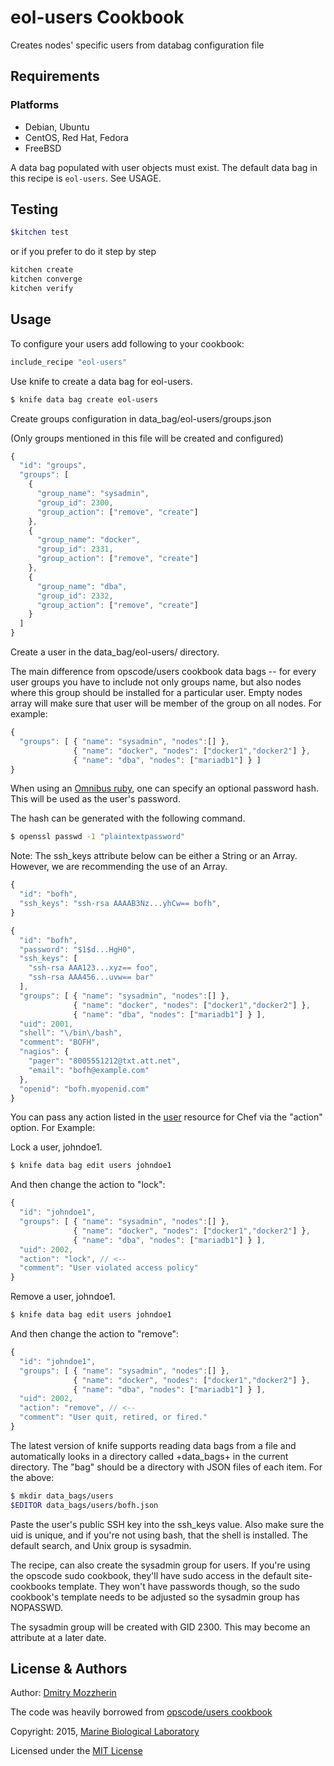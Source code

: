 eol-users Cookbook
==============
Creates nodes' specific users from databag configuration file


Requirements
------------
### Platforms
- Debian, Ubuntu
- CentOS, Red Hat, Fedora
- FreeBSD

A data bag populated with user objects must exist. The default data
bag in this recipe is `eol-users`. See USAGE.

Testing
-------

```bash
$kitchen test
```
or if you prefer to do it step by step

```bash
kitchen create
kitchen converge
kitchen verify
```

Usage
-----

To configure your users add following to your cookbook:

```ruby
include_recipe "eol-users"
```

Use knife to create a data bag for eol-users.

```bash
$ knife data bag create eol-users
```
Create groups configuration in data_bag/eol-users/groups.json

(Only groups mentioned in this file will be created and configured)

``` javascript
{
  "id": "groups",
  "groups": [
    {
      "group_name": "sysadmin",
      "group_id": 2300,
      "group_action": ["remove", "create"]
    },
    {
      "group_name": "docker",
      "group_id": 2331,
      "group_action": ["remove", "create"]
    },
    {
      "group_name": "dba",
      "group_id": 2332,
      "group_action": ["remove", "create"]
    }
  ]
}
```

Create a user in the data_bag/eol-users/ directory.

The main difference from opscode/users cookbook data bags -- for every user
groups you have to include not only groups name, but also nodes where this group
should be installed for a particular user. Empty nodes array will make sure
that user will be member of the group on all nodes. For example:

```javascript
{
  "groups": [ { "name": "sysadmin", "nodes":[] },
              { "name": "docker", "nodes": ["docker1","docker2"] },
              { "name": "dba", "nodes": ["mariadb1"] } ]
}
```

When using an [Omnibus ruby](http://tickets.opscode.com/browse/CHEF-2848),
one can specify an optional password hash. This will be used as the
user's password.

The hash can be generated with the following command.

```bash
$ openssl passwd -1 "plaintextpassword"
```

Note: The ssh_keys attribute below can be either a String or an Array.
However, we are recommending the use of an Array.

```javascript
{
  "id": "bofh",
  "ssh_keys": "ssh-rsa AAAAB3Nz...yhCw== bofh",
}
```

```javascript
{
  "id": "bofh",
  "password": "$1$d...HgH0",
  "ssh_keys": [
    "ssh-rsa AAA123...xyz== foo",
    "ssh-rsa AAA456...uvw== bar"
  ],
  "groups": [ { "name": "sysadmin", "nodes":[] },
              { "name": "docker", "nodes": ["docker1","docker2"] },
              { "name": "dba", "nodes": ["mariadb1"] } ],
  "uid": 2001,
  "shell": "\/bin\/bash",
  "comment": "BOFH",
  "nagios": {
    "pager": "8005551212@txt.att.net",
    "email": "bofh@example.com"
  },
  "openid": "bofh.myopenid.com"
}
```

You can pass any action listed in the
[user](http://docs.opscode.com/chef/resources.html#id237)
resource for Chef via the "action" option. For Example:

Lock a user, johndoe1.

```bash
$ knife data bag edit users johndoe1
```

And then change the action to "lock":

```javascript
{
  "id": "johndoe1",
  "groups": [ { "name": "sysadmin", "nodes":[] },
              { "name": "docker", "nodes": ["docker1","docker2"] },
              { "name": "dba", "nodes": ["mariadb1"] } ],
  "uid": 2002,
  "action": "lock", // <--
  "comment": "User violated access policy"
}
```

Remove a user, johndoe1.

```bash
$ knife data bag edit users johndoe1
```

And then change the action to "remove":

```javascript
{
  "id": "johndoe1",
  "groups": [ { "name": "sysadmin", "nodes":[] },
              { "name": "docker", "nodes": ["docker1","docker2"] },
              { "name": "dba", "nodes": ["mariadb1"] } ],
  "uid": 2002,
  "action": "remove", // <--
  "comment": "User quit, retired, or fired."
}
```

The latest version of knife supports reading data bags from a file
and automatically looks in a directory called +data_bags+ in the
current directory. The "bag" should be a directory with JSON files
of each item. For the above:

```bash
$ mkdir data_bags/users
$EDITOR data_bags/users/bofh.json
```

Paste the user's public SSH key into the ssh_keys value. Also make
sure the uid is unique, and if you're not using bash, that the shell
is installed. The default search, and Unix group is sysadmin.

The recipe, can also create the sysadmin group for users. If
you're using the opscode sudo cookbook, they'll have sudo access in
the default site-cookbooks template. They won't have passwords though,
so the sudo cookbook's template needs to be adjusted so the sysadmin
group has NOPASSWD.

The sysadmin group will be created with GID 2300. This may become an
attribute at a later date.

License & Authors
-----------------

Author: [Dmitry Mozzherin][1]

The code was heavily borrowed from [opscode/users cookbook][2]

Copyright: 2015, [Marine Biological Laboratory][3]

Licensed under the [MIT License][4]

[1]: https://github.com/dimus
[2]: https://github.com/opscode-cookbooks/users
[3]: http://mbl.edu
[4]: https://github.com/EOL/eol-users-cookbook/blob/master/LICENSE
